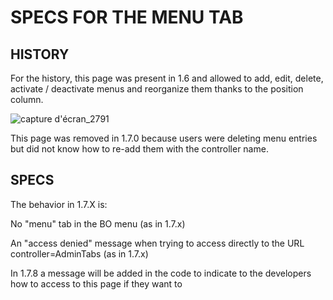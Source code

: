 # SPECS FOR THE MENU TAB

## HISTORY

For the history, this page was present in 1.6 and allowed to add, edit, delete, activate / deactivate menus and reorganize them thanks to the position column.

![capture d'écran_2791](https://user-images.githubusercontent.com/13449658/93895714-6c724480-fcf0-11ea-8527-544737685059.png)

This page was removed in 1.7.0 because users were deleting menu entries but did not know how to re-add them with the controller name.

## SPECS

The behavior in 1.7.X is:

No "menu" tab in the BO menu (as in 1.7.x)

An "access denied" message when trying to access directly to the URL controller=AdminTabs (as in 1.7.x)

In 1.7.8 a message will be added in the code to indicate to the developers how to access to this page if they want to
